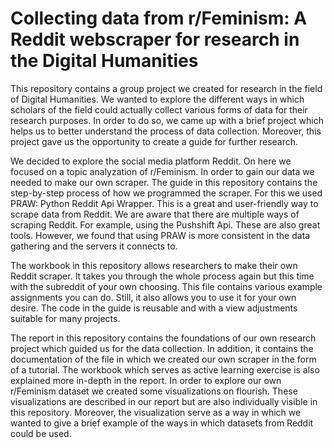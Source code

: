 # Collecting data from r/Feminism: A Reddit webscraper for research in the Digital Humanities

This repository contains a group project we created for research in the field of Digital Humanities. We wanted to explore the different ways in which scholars of the field could actually collect various forms of data for their research purposes. In order to do so, we came up with a brief project which helps us to better understand the process of data collection. Moreover, this project gave us the opportunity to create a guide for further research. 

We decided to explore the social media platform Reddit. On here we focused on a topic analyzation of r/Feminism. In order to gain our data we needed to make our own scraper. The guide in this repository contains the step-by-step process of how we programmed the scraper. For this we used PRAW: Python Reddit Api Wrapper. This is a great and user-friendly way to scrape data from Reddit. We are aware that there are multiple ways of scraping Reddit. For example, using the Pushshift Api. These are also great tools. However, we found that using PRAW is more consistent in the data gathering and the servers it connects to. 

The workbook in this repository allows researchers to make their own Reddit scraper. It takes you through the whole process again but this time with the subreddit of your own choosing. This file contains various example assignments you can do. Still, it also allows you to use it for your own desire. The code in the guide is reusable and with a view adjustments suitable for many projects. 

The report in this repository contains the foundations of our own research project which guided us for the data collection. In addition, it contains the documentation of the file in which we created our own scraper in the form of a tutorial. The workbook which serves as active learning exercise is also explained more in-depth in the report. In order to explore our own r/Feminism dataset we created some visualizations on flourish. These visualizations are described in our report but are also individually visible in this repository. Moreover, the visualization serve as a way in which we wanted to give a brief example of the ways in which datasets from Reddit could be used. 
